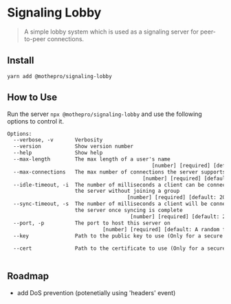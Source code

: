 # Signaling Lobby

> A simple lobby system which is used as a signaling server for peer-to-peer connections.

## Install

`yarn add @mothepro/signaling-lobby`

## How to Use

Run the server `npx @mothepro/signaling-lobby` and use the following options to control it.

```txt
Options:
  --verbose, -v       Verbosity                                          [count]
  --version           Show version number                              [boolean]
  --help              Show help                                        [boolean]
  --max-length        The max length of a user's name
                                               [number] [required] [default: 15]
  --max-connections   The max number of connections the server supports
                                            [number] [required] [default: 65534]
  --idle-timeout, -i  The number of milliseconds a client can be connected to
                      the server without joining a group
                                       [number] [required] [default: 20 minutes]
  --sync-timeout, -s  The number of milliseconds a client will be connected to
                      the server once syncing is complete
                                        [number] [required] [default: 2 minutes]
  --port, -p          The port to host this server on
                               [number] [required] [default: A random free port]
  --key               Path to the public key to use (Only for a secure server)
                                                                        [string]
  --cert              Path to the certificate to use (Only for a secure server)
                                                                        [string]
```

## Roadmap

+ add DoS prevention (potenetially using 'headers' event)
